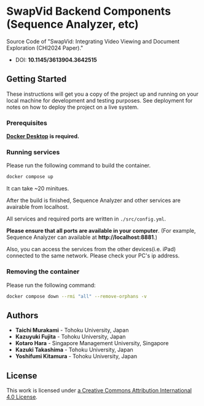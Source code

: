 # SwapVid Backend Components (Sequence Analyzer, etc)

Source Code of "SwapVid: Integrating Video Viewing and Document Exploration (CHI2024 Paper)."

- DOI: **10.1145/3613904.3642515**

## Getting Started

These instructions will get you a copy of the project up and running on your local machine for development and testing purposes. See deployment for notes on how to deploy the project on a live system.

### Prerequisites

**[Docker Desktop](https://www.docker.com/ja-jp/products/docker-desktop/) is required.**

### Running services

Please run the following command to build the container.

```bash
docker compose up
```

It can take ~20 minitues.

After the build is finished, Sequence Analyzer and other services are avairable from localhost.

All services and required ports are written in `./src/config.yml`.

**Please ensure that all ports are available in your computer**. (For example, Sequence Analyzer can available at **http://localhost:8881**.)

Also, you can access the services from the other devices(i.e. iPad) connected to the same network. Please check your PC's ip address.

### Removing the container

Please run the following command:

```bash
docker compose down --rmi "all" --remove-orphans -v
```

## Authors

- **Taichi Murakami** - Tohoku University, Japan
- **Kazuyuki Fujita** - Tohoku University, Japan
- **Kotaro Hara** - Singapore Management University, Singapore
- **Kazuki Takashima** - Tohoku University, Japan
- **Yoshifumi Kitamura** - Tohoku University, Japan

## License

This work is licensed under [a Creative Commons Attribution International 4.0 License](https://creativecommons.org/licenses/by/4.0/).
